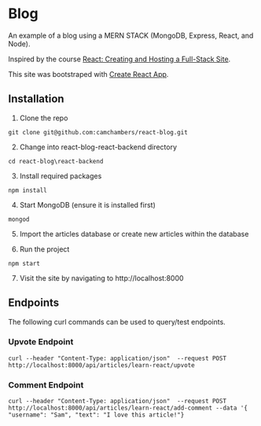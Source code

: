 # Blog
An example of a blog using a MERN STACK (MongoDB, Express, React, and Node).

Inspired by the course [React: Creating and Hosting a Full-Stack Site](https://www.linkedin.com/learning/react-creating-and-hosting-a-full-stack-site). 

This site was bootstraped with [Create React App](https://create-react-app.dev/). 

## Installation

1. Clone the repo
```
git clone git@github.com:camchambers/react-blog.git
```
2. Change into react-blog-react-backend directory
```
cd react-blog\react-backend
```
3. Install required packages
```
npm install
```
4. Start MongoDB (ensure it is installed first)
```
mongod
```
5. Import the articles database or create new articles within the database

6. Run the project
```
npm start
```
7. Visit the site by navigating to http://localhost:8000 

## Endpoints

The following curl commands can be used to query/test endpoints.

### Upvote Endpoint
```
curl --header "Content-Type: application/json"  --request POST  http://localhost:8000/api/articles/learn-react/upvote
```
### Comment Endpoint
```
curl --header "Content-Type: application/json"  --request POST  http://localhost:8000/api/articles/learn-react/add-comment --data '{ "username": "Sam", "text": "I love this article!"} 
```
